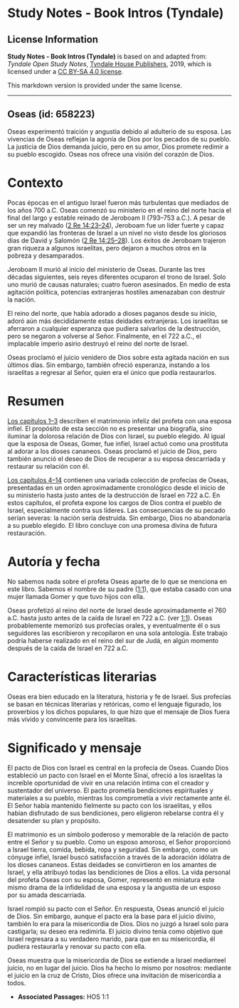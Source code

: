 # Study Notes - Book Intros (Tyndale)

## License Information

**Study Notes - Book Intros (Tyndale)** is based on and adapted from: _Tyndale Open Study Notes_, [Tyndale House Publishers](https://tyndaleopenresources.com/), 2019, which is licensed under a [CC BY-SA 4.0 license](https://creativecommons.org/licenses/by-sa/4.0/legalcode.en).

This markdown version is provided under the same license.



--------------------------------

## Oseas (id: 658223)

Oseas experimentó traición y angustia debido al adulterio de su esposa. Las vivencias de Oseas reflejan la agonía de Dios por los pecados de su pueblo. La justicia de Dios demanda juicio, pero en su amor, Dios promete redimir a su pueblo escogido. Oseas nos ofrece una visión del corazón de Dios.

Contexto
========

Pocas épocas en el antiguo Israel fueron más turbulentas que mediados de los años 700 a.C. Oseas comenzó su ministerio en el reino del norte hacia el final del largo y estable reinado de Jeroboam II (793–753 a.C.). A pesar de ser un rey malvado ([2 Re 14:23–24](https://ref.ly/2Kgs14:23-2Kgs14:24)), Jeroboam fue un líder fuerte y capaz que expandió las fronteras de Israel a un nivel no visto desde los gloriosos días de David y Salomón ([2 Re 14:25–28](https://ref.ly/2Kgs14:25-2Kgs14:28)). Los éxitos de Jeroboam trajeron gran riqueza a algunos israelitas, pero dejaron a muchos otros en la pobreza y desamparados.

Jeroboam II murió al inicio del ministerio de Oseas. Durante las tres décadas siguientes, seis reyes diferentes ocuparon el trono de Israel. Solo uno murió de causas naturales; cuatro fueron asesinados. En medio de esta agitación política, potencias extranjeras hostiles amenazaban con destruir la nación.

El reino del norte, que había adorado a dioses paganos desde su inicio, adoró aún más decididamente estas deidades extranjeras. Los israelitas se aferraron a cualquier esperanza que pudiera salvarlos de la destrucción, pero se negaron a volverse al Señor. Finalmente, en el 722 a.C., el implacable imperio asirio destruyó el reino del norte de Israel.

Oseas proclamó el juicio venidero de Dios sobre esta agitada nación en sus últimos días. Sin embargo, también ofreció esperanza, instando a los israelitas a regresar al Señor, quien era el único que podía restaurarlos.

Resumen
=======

[Los capítulos 1–3](https://ref.ly/Hos1:1-Hos3:5) describen el matrimonio infeliz del profeta con una esposa infiel. El propósito de esta sección no es presentar una biografía, sino iluminar la dolorosa relación de Dios con Israel, su pueblo elegido. Al igual que la esposa de Oseas, Gomer, fue infiel, Israel actuó como una prostituta al adorar a los dioses cananeos. Oseas proclamó el juicio de Dios, pero también anunció el deseo de Dios de recuperar a su esposa descarriada y restaurar su relación con él.

[Los capítulos 4–14](https://ref.ly/Hos4:1-Hos14:9) contienen una variada colección de profecías de Oseas, presentadas en un orden aproximadamente cronológico desde el inicio de su ministerio hasta justo antes de la destrucción de Israel en 722 a.C. En estos capítulos, el profeta expone los cargos de Dios contra el pueblo de Israel, especialmente contra sus líderes. Las consecuencias de su pecado serían severas: la nación sería destruida. Sin embargo, Dios no abandonaría a su pueblo elegido. El libro concluye con una promesa divina de futura restauración.

Autoría y fecha
===============

No sabemos nada sobre el profeta Oseas aparte de lo que se menciona en este libro. Sabemos el nombre de su padre ([1:1](https://ref.ly/Hos1:1)), que estaba casado con una mujer llamada Gomer y que tuvo hijos con ella.

Oseas profetizó al reino del norte de Israel desde aproximadamente el 760 a.C. hasta justo antes de la caída de Israel en 722 a.C. (ver [1:1](https://ref.ly/Hos1:1)). Oseas probablemente memorizó sus profecías orales, y eventualmente él o sus seguidores las escribieron y recopilaron en una sola antología. Este trabajo podría haberse realizado en el reino del sur de Judá, en algún momento después de la caída de Israel en 722 a.C.

Características literarias
==========================

Oseas era bien educado en la literatura, historia y fe de Israel. Sus profecías se basan en técnicas literarias y retóricas, como el lenguaje figurado, los proverbios y los dichos populares, lo que hizo que el mensaje de Dios fuera más vívido y convincente para los israelitas.

Significado y mensaje
=====================

El pacto de Dios con Israel es central en la profecía de Oseas. Cuando Dios estableció un pacto con Israel en el Monte Sinaí, ofreció a los israelitas la increíble oportunidad de vivir en una relación íntima con el creador y sustentador del universo. El pacto prometía bendiciones espirituales y materiales a su pueblo, mientras los comprometía a vivir rectamente ante él. El Señor había mantenido fielmente su pacto con los israelitas, y ellos habían disfrutado de sus bendiciones, pero eligieron rebelarse contra él y desatender su plan y propósito.

El matrimonio es un símbolo poderoso y memorable de la relación de pacto entre el Señor y su pueblo. Como un esposo amoroso, el Señor proporcionó a Israel tierra, comida, bebida, ropa y seguridad. Sin embargo, como un cónyuge infiel, Israel buscó satisfacción a través de la adoración idólatra de los dioses cananeos. Estas deidades se convirtieron en los amantes de Israel, y ella atribuyó todas las bendiciones de Dios a ellos. La vida personal del profeta Oseas con su esposa, Gomer, representó en miniatura este mismo drama de la infidelidad de una esposa y la angustia de un esposo por su amada descarriada.

Israel rompió su pacto con el Señor. En respuesta, Oseas anunció el juicio de Dios. Sin embargo, aunque el pacto era la base para el juicio divino, también lo era para la misericordia de Dios. Dios no juzgó a Israel solo para castigarla; su deseo era redimirla. El juicio divino tenía como objetivo que Israel regresara a su verdadero marido, para que en su misericordia, él pudiera restaurarla y renovar su pacto con ella.

Oseas muestra que la misericordia de Dios se extiende a Israel medianteel juicio, no en lugar del juicio. Dios ha hecho lo mismo por nosotros: mediante el juicio en la cruz de Cristo, Dios ofrece una invitación de misericordia a todos.

* **Associated Passages:** HOS 1:1

